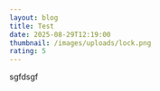 ```yaml
---
layout: blog
title: Test
date: 2025-08-29T12:19:00
thumbnail: /images/uploads/lock.png
rating: 5
---
```

sgfdsgf

